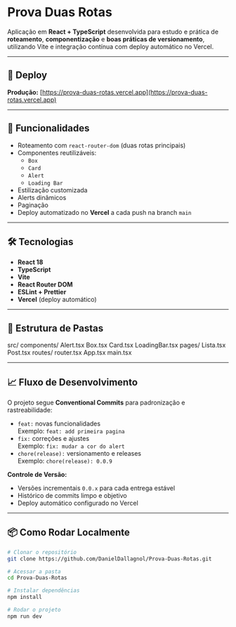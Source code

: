 # Prova Duas Rotas

Aplicação em **React + TypeScript** desenvolvida para estudo e prática de **roteamento**, **componentização** e **boas práticas de versionamento**, utilizando Vite e integração contínua com deploy automático no Vercel.

---

## 🚀 Deploy
**Produção:** [https://prova-duas-rotas.vercel.app](https://prova-duas-rotas.vercel.app)

---

## 📌 Funcionalidades
- Roteamento com `react-router-dom` (duas rotas principais)
- Componentes reutilizáveis:
  - `Box`
  - `Card`
  - `Alert`
  - `Loading Bar`
- Estilização customizada
- Alerts dinâmicos
- Paginação
- Deploy automatizado no **Vercel** a cada push na branch `main`

---

## 🛠 Tecnologias
- **React 18**
- **TypeScript**
- **Vite**
- **React Router DOM**
- **ESLint + Prettier**
- **Vercel** (deploy automático)

---

## 📂 Estrutura de Pastas
src/
components/
Alert.tsx
Box.tsx
Card.tsx
LoadingBar.tsx
pages/
Lista.tsx
Post.tsx
routes/
router.tsx
App.tsx
main.tsx


---

## 📈 Fluxo de Desenvolvimento
O projeto segue **Conventional Commits** para padronização e rastreabilidade:

- `feat:` novas funcionalidades  
  Exemplo: `feat: add primeira pagina`
- `fix:` correções e ajustes  
  Exemplo: `fix: mudar a cor do alert`
- `chore(release):` versionamento e releases  
  Exemplo: `chore(release): 0.0.9`

**Controle de Versão:**  
- Versões incrementais `0.0.x` para cada entrega estável
- Histórico de commits limpo e objetivo
- Deploy automático configurado no Vercel

---

## 📦 Como Rodar Localmente
```bash
# Clonar o repositório
git clone https://github.com/DanielDallagnol/Prova-Duas-Rotas.git

# Acessar a pasta
cd Prova-Duas-Rotas

# Instalar dependências
npm install

# Rodar o projeto
npm run dev
